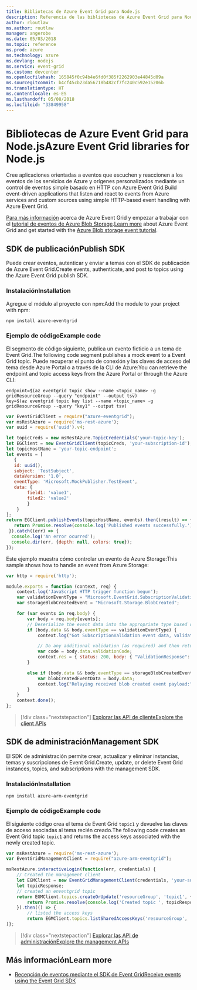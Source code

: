 ```yaml
---
title: Bibliotecas de Azure Event Grid para Node.js
description: Referencia de las bibliotecas de Azure Event Grid para Node.js
author: rloutlaw
ms.author: routlaw
manager: angerobe
ms.date: 05/03/2018
ms.topic: reference
ms.prod: azure
ms.technology: azure
ms.devlang: nodejs
ms.service: event-grid
ms.custom: devcenter
ms.openlocfilehash: 165845f0c94b4e6fd0f385f2262903e44845d09a
ms.sourcegitcommit: b4cf45cb23da56718b482cf7fc240c592e15206b
ms.translationtype: HT
ms.contentlocale: es-ES
ms.lasthandoff: 05/08/2018
ms.locfileid: "33849958"
---
```

# <a name="azure-event-grid-libraries-for-nodejs"></a><span data-ttu-id="610ea-103">Bibliotecas de Azure Event Grid para Node.js</span><span class="sxs-lookup"><span data-stu-id="610ea-103">Azure Event Grid libraries for Node.js</span></span>

<span data-ttu-id="610ea-104">Cree aplicaciones orientadas a eventos que escuchen y reaccionen a los eventos de los servicios de Azure y orígenes personalizados mediante un control de eventos simple basado en HTTP con Azure Event Grid.</span><span class="sxs-lookup"><span data-stu-id="610ea-104">Build event-driven applications that listen and react to events from Azure services and custom sources using simple HTTP-based event handling with Azure Event Grid.</span></span>

<span data-ttu-id="610ea-105">[Para más información](/azure/event-grid/overview) acerca de Azure Event Grid y empezar a trabajar con el [tutorial de eventos de Azure Blob Storage](/azure/storage/blobs/storage-blob-event-quickstart).</span><span class="sxs-lookup"><span data-stu-id="610ea-105">[Learn more](/azure/event-grid/overview) about Azure Event Grid and get started with the [Azure Blob storage event tutorial](/azure/storage/blobs/storage-blob-event-quickstart).</span></span> 

## <a name="publish-sdk"></a><span data-ttu-id="610ea-106">SDK de publicación</span><span class="sxs-lookup"><span data-stu-id="610ea-106">Publish SDK</span></span>

<span data-ttu-id="610ea-107">Puede crear eventos, autenticar y enviar a temas con el SDK de publicación de Azure Event Grid.</span><span class="sxs-lookup"><span data-stu-id="610ea-107">Create events, authenticate, and post to topics using the Azure Event Grid publish SDK.</span></span>

### <a name="installation"></a><span data-ttu-id="610ea-108">Instalación</span><span class="sxs-lookup"><span data-stu-id="610ea-108">Installation</span></span>

<span data-ttu-id="610ea-109">Agregue el módulo al proyecto con npm:</span><span class="sxs-lookup"><span data-stu-id="610ea-109">Add the module to your project with npm:</span></span>

```bash
npm install azure-eventgrid
```

### <a name="example-code"></a><span data-ttu-id="610ea-110">Ejemplo de código</span><span class="sxs-lookup"><span data-stu-id="610ea-110">Example code</span></span>

<span data-ttu-id="610ea-111">El segmento de código siguiente, publica un evento ficticio a un tema de Event Grid.</span><span class="sxs-lookup"><span data-stu-id="610ea-111">The following code segment publishes a mock event to a Event Grid topic.</span></span> <span data-ttu-id="610ea-112">Puede recuperar el punto de conexión y las claves de acceso del tema desde Azure Portal o a través de la CLI de Azure:</span><span class="sxs-lookup"><span data-stu-id="610ea-112">You can retrieve the endpoint and topic access keys from the Azure Portal or through the Azure CLI:</span></span>

```azurecli-interactive
endpoint=$(az eventgrid topic show --name <topic_name> -g gridResourceGroup --query "endpoint" --output tsv)
key=$(az eventgrid topic key list --name <topic_name> -g gridResourceGroup --query "key1" --output tsv)
```

```javascript
var EventGridClient = require("azure-eventgrid");
var msRestAzure = require('ms-rest-azure');
var uuid = require('uuid').v4;

let topicCreds = new msRestAzure.TopicCredentials('your-topic-key');
let EGClient = new EventGridClient(topicCreds, 'your-subscription-id');
let topicHostName = 'your-topic-endpoint';
let events = [
   {
   id: uuid(),
   subject: 'TestSubject',
   dataVersion: '1.0',
   eventType: 'Microsoft.MockPublisher.TestEvent',
   data: {
        field1: 'value1',
        filed2: 'value2'
        }
    }
];
return EGClient.publishEvents(topicHostName, events).then((result) => {
   return Promise.resolve(console.log('Published events successfully.'));
 }).catch((err) => {
  console.log('An error ocurred');
  console.dir(err, {depth: null, colors: true});
});
```

<span data-ttu-id="610ea-113">Este ejemplo muestra cómo controlar un evento de Azure Storage:</span><span class="sxs-lookup"><span data-stu-id="610ea-113">This sample shows how to handle an event from Azure Storage:</span></span>

```javascript
var http = require('http');

module.exports = function (context, req) {
    context.log('JavaScript HTTP trigger function begun');
    var validationEventType = "Microsoft.EventGrid.SubscriptionValidationEvent";
    var storageBlobCreatedEvent = "Microsoft.Storage.BlobCreated";

    for (var events in req.body) {
        var body = req.body[events];
        // Deserialize the event data into the appropriate type based on event type  
        if (body.data && body.eventType == validationEventType) {
            context.log("Got SubscriptionValidation event data, validation code: " + body.data.validationCode + " topic: " + body.topic);

            // Do any additional validation (as required) and then return back the below response
            var code = body.data.validationCode;
            context.res = { status: 200, body: { "ValidationResponse": code } };
        }

        else if (body.data && body.eventType == storageBlobCreatedEvent) {
            var blobCreatedEventData = body.data;
            context.log("Relaying received blob created event payload:" + JSON.stringify(blobCreatedEventData));
        }
    }
    context.done();
};
```

> [!div class="nextstepaction"]
> [<span data-ttu-id="610ea-114">Explorar las API de cliente</span><span class="sxs-lookup"><span data-stu-id="610ea-114">Explore the client APIs</span></span>](/javascript/api/overview/azure/eventgrid/client)

## <a name="management-sdk"></a><span data-ttu-id="610ea-115">SDK de administración</span><span class="sxs-lookup"><span data-stu-id="610ea-115">Management SDK</span></span>

<span data-ttu-id="610ea-116">El SDK de administración permite crear, actualizar y eliminar instancias, temas y suscripciones de Event Grid.</span><span class="sxs-lookup"><span data-stu-id="610ea-116">Create, update, or delete Event Grid instances, topics, and subscriptions with the management SDK.</span></span>

### <a name="installation"></a><span data-ttu-id="610ea-117">Instalación</span><span class="sxs-lookup"><span data-stu-id="610ea-117">Installation</span></span>

```
npm install azure-arm-eventgrid
```

### <a name="example-code"></a><span data-ttu-id="610ea-118">Ejemplo de código</span><span class="sxs-lookup"><span data-stu-id="610ea-118">Example code</span></span>

<span data-ttu-id="610ea-119">El siguiente código crea el tema de Event Grid `topic1` y devuelve las claves de acceso asociadas al tema recién creado.</span><span class="sxs-lookup"><span data-stu-id="610ea-119">The following code creates an Event Grid topic `topic1` and returns the access keys associated with the newly created topic.</span></span>

```javascript
var msRestAzure = require('ms-rest-azure');
var EventGridManagementClient = require("azure-arm-eventgrid");

msRestAzure.interactiveLogin(function(err, credentials) {
    // Created the management client
    let EGMClient = new EventGridManagementClient(credentials, 'your-subscription-id');
    let topicResponse;
    // created an enventgrid topic
    return EGMClient.topics.createOrUpdate('resourceGroup', 'topic1', { location: 'westus' }).then((topicResponse) => {
        return Promise.resolve(console.log('Created topic ', topicResponse));
    }).then(() => {
        // listed the access keys
        return EGMClient.topics.listSharedAccessKeys('resourceGroup', 'topic1')}
)};
```

> [!div class="nextstepaction"]
> [<span data-ttu-id="610ea-120">Explorar las API de administración</span><span class="sxs-lookup"><span data-stu-id="610ea-120">Explore the management APIs</span></span>](/javascript/api/overview/azure/eventgrid/management)

## <a name="learn-more"></a><span data-ttu-id="610ea-121">Más información</span><span class="sxs-lookup"><span data-stu-id="610ea-121">Learn more</span></span>

- [<span data-ttu-id="610ea-122">Recepción de eventos mediante el SDK de Event Grid</span><span class="sxs-lookup"><span data-stu-id="610ea-122">Receive events using the Event Grid SDK</span></span>](/azure/event-grid/receive-events)